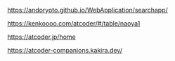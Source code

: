 https://andoryoto.github.io/WebApplication/searchapp/

https://kenkoooo.com/atcoder/#/table/naoya1

https://atcoder.jp/home

https://atcoder-companions.kakira.dev/

